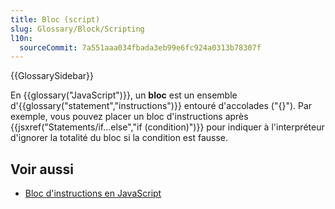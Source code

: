 ```yaml
---
title: Bloc (script)
slug: Glossary/Block/Scripting
l10n:
  sourceCommit: 7a551aaa034fbada3eb99e6fc924a0313b78307f
---
```


{{GlossarySidebar}}

En {{glossary("JavaScript")}}, un **bloc** est un ensemble d'{{glossary("statement","instructions")}} entouré d'accolades ("{}"). Par exemple, vous pouvez placer un bloc d'instructions après {{jsxref("Statements/if...else","if (condition)")}} pour indiquer à l'interpréteur d'ignorer la totalité du bloc si la condition est fausse.

## Voir aussi

- [Bloc d'instructions en JavaScript](/fr/docs/Web/JavaScript/Reference/Statements/block)
